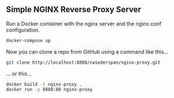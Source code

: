 ## Simple NGINX Reverse Proxy Server

Run a Docker container with the nginx server and the nginx.conf configuration.

```bash
docker-compose up
```

Now you can clone a repo from GitHub using a command like this...

```bash
git clone http://localhost:8888/cwiederspan/nginx-proxy.git
```

... or this... 

```bash
docker build -t nginx-proxy .
docker run -p 8888:80 nginx-proxy
```